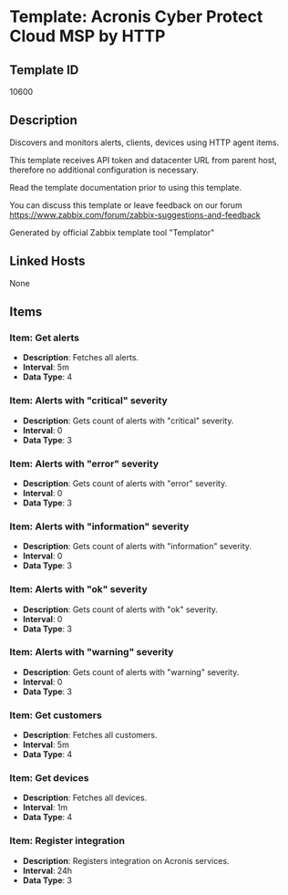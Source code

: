 # Template: Acronis Cyber Protect Cloud MSP by HTTP

## Template ID
10600

## Description
Discovers and monitors alerts, clients, devices using HTTP agent items.

This template receives API token and datacenter URL from parent host, therefore no additional configuration is necessary.

Read the template documentation prior to using this template.

You can discuss this template or leave feedback on our forum https://www.zabbix.com/forum/zabbix-suggestions-and-feedback

Generated by official Zabbix template tool "Templator"

## Linked Hosts
None

## Items

### Item: Get alerts
- **Description**: Fetches all alerts.
- **Interval**: 5m
- **Data Type**: 4

### Item: Alerts with "critical" severity
- **Description**: Gets count of alerts with "critical" severity.
- **Interval**: 0
- **Data Type**: 3

### Item: Alerts with "error" severity
- **Description**: Gets count of alerts with "error" severity.
- **Interval**: 0
- **Data Type**: 3

### Item: Alerts with "information" severity
- **Description**: Gets count of alerts with "information" severity.
- **Interval**: 0
- **Data Type**: 3

### Item: Alerts with "ok" severity
- **Description**: Gets count of alerts with "ok" severity.
- **Interval**: 0
- **Data Type**: 3

### Item: Alerts with "warning" severity
- **Description**: Gets count of alerts with "warning" severity.
- **Interval**: 0
- **Data Type**: 3

### Item: Get customers
- **Description**: Fetches all customers.
- **Interval**: 5m
- **Data Type**: 4

### Item: Get devices
- **Description**: Fetches all devices.
- **Interval**: 1m
- **Data Type**: 4

### Item: Register integration
- **Description**: Registers integration on Acronis services.
- **Interval**: 24h
- **Data Type**: 3

